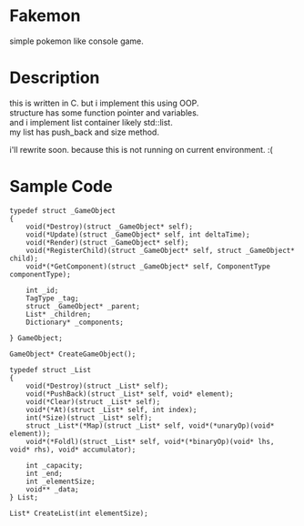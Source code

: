 # Fakemon
simple pokemon like console game.

# Description
this is written in C. but i implement this using OOP.  
structure has some function pointer and variables.  
and i implement list container likely std::list.  
my list has push_back and size method.

i'll rewrite soon. because this is not running on current environment. :(

# Sample Code

```
typedef struct _GameObject
{
    void(*Destroy)(struct _GameObject* self);
    void(*Update)(struct _GameObject* self, int deltaTime);
    void(*Render)(struct _GameObject* self);
    void(*RegisterChild)(struct _GameObject* self, struct _GameObject* child);
    void*(*GetComponent)(struct _GameObject* self, ComponentType componentType);

    int _id;
    TagType _tag;
    struct _GameObject* _parent;
    List* _children;
    Dictionary* _components;

} GameObject;

GameObject* CreateGameObject();
```
```
typedef struct _List
{
    void(*Destroy)(struct _List* self);
    void(*PushBack)(struct _List* self, void* element);
    void(*Clear)(struct _List* self);
    void*(*At)(struct _List* self, int index);
    int(*Size)(struct _List* self);
    struct _List*(*Map)(struct _List* self, void*(*unaryOp)(void* element));
    void*(*Foldl)(struct _List* self, void*(*binaryOp)(void* lhs, void* rhs), void* accumulator);

    int _capacity;
    int _end;
    int _elementSize;
    void** _data;
} List;

List* CreateList(int elementSize);
```
